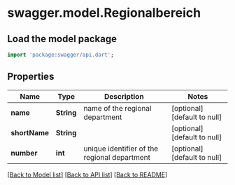 # swagger.model.Regionalbereich

## Load the model package
```dart
import 'package:swagger/api.dart';
```

## Properties
Name | Type | Description | Notes
------------ | ------------- | ------------- | -------------
**name** | **String** | name of the regional department | [optional] [default to null]
**shortName** | **String** |  | [optional] [default to null]
**number** | **int** | unique identifier of the regional department | [optional] [default to null]

[[Back to Model list]](../README.md#documentation-for-models) [[Back to API list]](../README.md#documentation-for-api-endpoints) [[Back to README]](../README.md)


